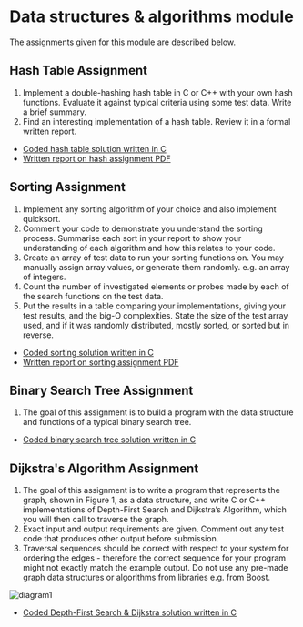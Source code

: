 # Data structures & algorithms module

The assignments given for this module are described below.


<h2>Hash Table Assignment</h2>
<ol>
  <li>Implement a double-hashing hash table in C or C++ with your own hash functions.
    Evaluate it against typical criteria using some test data.
    Write a brief summary.</li>
  <li>Find an interesting implementation of a hash table.
    Review it in a formal written report.</li>
</ol>

<ul>
  <li><a href="https://github.com/donaltuohy/3D5A---Data-structures---Algorithms/Hash Table Solution.c"> Coded hash table solution written in C</a></li>
  <li><a href="https://github.com/donaltuohy/3D5A---Data-structures---Algorithms/Hash Table Report.pdf"> Written report on hash assignment PDF</a></li>
</ul>

<h2>Sorting Assignment</h2>
<ol>
  <li> Implement any sorting algorithm of your choice and also implement quicksort. </li>
  <li> Comment your code to demonstrate you understand the sorting process. Summarise each sort in
    your report to show your understanding of each algorithm and how this relates to your code. </li>
<li> Create an array of test data to run your sorting functions on. You may manually assign array
  values, or generate them randomly. e.g. an array of integers. </li>
<li>Count the number of investigated elements or probes made by each of the search functions on
  the test data. </li>
<li>Put the results in a table comparing your implementations, giving your test results, and the big-O
complexities. State the size of the test array used, and if it was randomly distributed, mostly
  sorted, or sorted but in reverse. </li>
</ol>

<ul>
  <li><a href="3D5A---Data-structures---Algorithms/Sorting Assignment Solution.c"> Coded sorting solution written in C</a></li>
  <li><a href="3D5A---Data-structures---Algorithms/Sorting Assignment Report.pdf"> Written report on sorting assignment PDF</a></li>
</ul>


<h2>Binary Search Tree Assignment</h2>
<ol>
  <li>The goal of this assignment is to build a program with the data structure
    and functions of a typical binary search tree.</li>
</ol>

<ul>
  <li><a href="3D5A---Data-structures---Algorithms/Binary Search Tree Solution.c"> Coded binary search tree solution written in C</a></li>
</ul>

<h2>Dijkstra's Algorithm Assignment</h2>
<ol>
  <li>The goal of this assignment is to write a program that represents the graph, shown in Figure 1, as
    a data structure, and write C or C++ implementations of Depth-First Search and Dijkstra’s
    Algorithm, which you will then call to traverse the graph. </li>
  <li>Exact input and output requirements are given. Comment out any test code that produces other
    output before submission.</li>
   <li>Traversal sequences should be correct with respect to your system for ordering the edges - therefore
    the correct sequence for your program might not exactly match the example output.
    Do not use any pre-made graph data structures or algorithms from libraries e.g. from Boost.</li>
</ol>

![diagram1](https://user-images.githubusercontent.com/20796292/31154502-6e91810c-a89f-11e7-9284-8ae65eda971e.JPG)
<ul>
  <li><a href="3D5A---Data-structures---Algorithms/Dijkstra's Algoithm Solution.c"> Coded Depth-First Search & Dijkstra solution written in C</a></li>
</ul>

    
